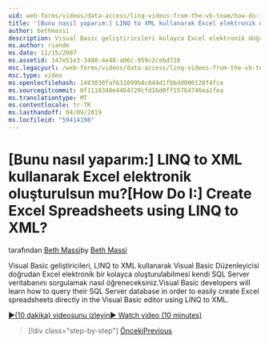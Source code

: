 ```yaml
---
uid: web-forms/videos/data-access/linq-videos-from-the-vb-team/how-do-i-create-excel-spreadsheets-using-linq-to-xml
title: '[Bunu nasıl yaparım:] LINQ to XML kullanarak Excel elektronik oluşturulsun mu? | Microsoft Docs'
author: bethmassi
description: Visual Basic geliştiricileri kolayca Excel elektronik doğrudan Visual Basic Düzenleyicisi'nde bize oluşturabilmek için kendi SQL Server veritabanını sorgulama hakkında bilgi edineceksiniz...
ms.author: riande
ms.date: 11/15/2007
ms.assetid: 147e51e3-3488-4e48-a06c-059c2cebd728
msc.legacyurl: /web-forms/videos/data-access/linq-videos-from-the-vb-team/how-do-i-create-excel-spreadsheets-using-linq-to-xml
msc.type: video
ms.openlocfilehash: 1483030faf631099b8c044d1fbbdd000128f4fce
ms.sourcegitcommit: 0f1119340e4464720cfd16d0ff15764746ea1fea
ms.translationtype: MT
ms.contentlocale: tr-TR
ms.lasthandoff: 04/09/2019
ms.locfileid: "59414198"
---
```

# <a name="how-do-i-create-excel-spreadsheets-using-linq-to-xml"></a><span data-ttu-id="1f617-104">[Bunu nasıl yaparım:] LINQ to XML kullanarak Excel elektronik oluşturulsun mu?</span><span class="sxs-lookup"><span data-stu-id="1f617-104">[How Do I:] Create Excel Spreadsheets using LINQ to XML?</span></span>

<span data-ttu-id="1f617-105">tarafından [Beth Massi](https://github.com/bethmassi)</span><span class="sxs-lookup"><span data-stu-id="1f617-105">by [Beth Massi](https://github.com/bethmassi)</span></span>

<span data-ttu-id="1f617-106">Visual Basic geliştiricileri, LINQ to XML kullanarak Visual Basic Düzenleyicisi doğrudan Excel elektronik bir kolayca oluşturulabilmesi kendi SQL Server veritabanını sorgulamak nasıl öğreneceksiniz.</span><span class="sxs-lookup"><span data-stu-id="1f617-106">Visual Basic developers will learn how to query their SQL Server database in order to easily create Excel spreadsheets directly in the Visual Basic editor using LINQ to XML.</span></span>

[<span data-ttu-id="1f617-107">&#9654;(10 dakika) videosunu izleyin</span><span class="sxs-lookup"><span data-stu-id="1f617-107">&#9654; Watch video (10 minutes)</span></span>](https://channel9.msdn.com/Blogs/ASP-NET-Site-Videos/how-do-i-create-excel-spreadsheets-using-linq-to-xml)

> [!div class="step-by-step"]
> [<span data-ttu-id="1f617-108">Önceki</span><span class="sxs-lookup"><span data-stu-id="1f617-108">Previous</span></span>](how-do-i-create-xml-documents-from-sql-data.md)
